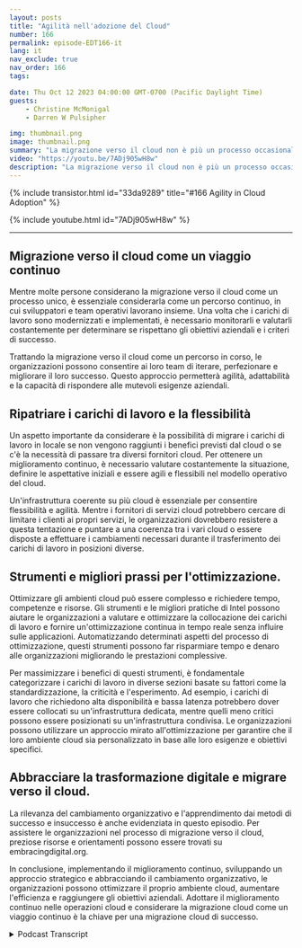 ```yaml
---
layout: posts
title: "Agilità nell'adozione del Cloud"
number: 166
permalink: episode-EDT166-it
lang: it
nav_exclude: true
nav_order: 166
tags:

date: Thu Oct 12 2023 04:00:00 GMT-0700 (Pacific Daylight Time)
guests:
    - Christine McMonigal
    - Darren W Pulsipher

img: thumbnail.png
image: thumbnail.png
summary: "La migrazione verso il cloud non è più un processo occasionale, ma piuttosto un viaggio continuo che richiede valutazioni costanti, monitoraggio e adattamento per raggiungere gli obiettivi aziendali. In questo episodio del nostro podcast, l'ospite Darren Pulsipher parla con Christine McMonigal dell'importanza di adottare un miglioramento continuo nelle operazioni cloud."
video: "https://youtu.be/7ADj905wH8w"
description: "La migrazione verso il cloud non è più un processo occasionale, ma piuttosto un viaggio continuo che richiede valutazioni costanti, monitoraggio e adattamento per raggiungere gli obiettivi aziendali. In questo episodio del nostro podcast, l'ospite Darren Pulsipher parla con Christine McMonigal dell'importanza di adottare un miglioramento continuo nelle operazioni cloud."
---
```


<div>
{% include transistor.html id="33da9289" title="#166 Agility in Cloud Adoption" %}

{% include youtube.html id="7ADj905wH8w" %}
</div>

---

## Migrazione verso il cloud come un viaggio continuo

Mentre molte persone considerano la migrazione verso il cloud come un processo unico, è essenziale considerarla come un percorso continuo, in cui sviluppatori e team operativi lavorano insieme. Una volta che i carichi di lavoro sono modernizzati e implementati, è necessario monitorarli e valutarli costantemente per determinare se rispettano gli obiettivi aziendali e i criteri di successo.

Trattando la migrazione verso il cloud come un percorso in corso, le organizzazioni possono consentire ai loro team di iterare, perfezionare e migliorare il loro successo. Questo approccio permetterà agilità, adattabilità e la capacità di rispondere alle mutevoli esigenze aziendali.

## Ripatriare i carichi di lavoro e la flessibilità

Un aspetto importante da considerare è la possibilità di migrare i carichi di lavoro in locale se non vengono raggiunti i benefici previsti dal cloud o se c'è la necessità di passare tra diversi fornitori cloud. Per ottenere un miglioramento continuo, è necessario valutare costantemente la situazione, definire le aspettative iniziali e essere agili e flessibili nel modello operativo del cloud.

Un'infrastruttura coerente su più cloud è essenziale per consentire flessibilità e agilità. Mentre i fornitori di servizi cloud potrebbero cercare di limitare i clienti ai propri servizi, le organizzazioni dovrebbero resistere a questa tentazione e puntare a una coerenza tra i vari cloud o essere disposte a effettuare i cambiamenti necessari durante il trasferimento dei carichi di lavoro in posizioni diverse.

## Strumenti e migliori prassi per l'ottimizzazione.

Ottimizzare gli ambienti cloud può essere complesso e richiedere tempo, competenze e risorse. Gli strumenti e le migliori pratiche di Intel possono aiutare le organizzazioni a valutare e ottimizzare la collocazione dei carichi di lavoro e fornire un'ottimizzazione continua in tempo reale senza influire sulle applicazioni. Automatizzando determinati aspetti del processo di ottimizzazione, questi strumenti possono far risparmiare tempo e denaro alle organizzazioni migliorando le prestazioni complessive.

Per massimizzare i benefici di questi strumenti, è fondamentale categorizzare i carichi di lavoro in diverse sezioni basate su fattori come la standardizzazione, la criticità e l'esperimento. Ad esempio, i carichi di lavoro che richiedono alta disponibilità e bassa latenza potrebbero dover essere collocati su un'infrastruttura dedicata, mentre quelli meno critici possono essere posizionati su un'infrastruttura condivisa. Le organizzazioni possono utilizzare un approccio mirato all'ottimizzazione per garantire che il loro ambiente cloud sia personalizzato in base alle loro esigenze e obiettivi specifici.

## Abbracciare la trasformazione digitale e migrare verso il cloud.

La rilevanza del cambiamento organizzativo e l'apprendimento dai metodi di successo e insuccesso è anche evidenziata in questo episodio. Per assistere le organizzazioni nel processo di migrazione verso il cloud, preziose risorse e orientamenti possono essere trovati su embracingdigital.org.

In conclusione, implementando il miglioramento continuo, sviluppando un approccio strategico e abbracciando il cambiamento organizzativo, le organizzazioni possono ottimizzare il proprio ambiente cloud, aumentare l'efficienza e raggiungere gli obiettivi aziendali. Adottare il miglioramento continuo nelle operazioni cloud e considerare la migrazione cloud come un viaggio continuo è la chiave per una migrazione cloud di successo.



<details>
<summary> Podcast Transcript </summary>

<p></p>

</details>

